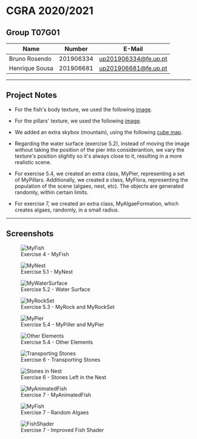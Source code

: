 # CGRA 2020/2021

## Group T07G01
| Name             | Number    | E-Mail             |
| ---------------- | --------- | ------------------ |
| Bruno Rosendo    | 201906334 |up201906334@fe.up.pt|
| Henrique Sousa   | 201906681 |up201906681@fe.up.pt|

----

## Project Notes

- For the fish's body texture, we used the following [image](https://www.publicdomainpictures.net/pt/view-image.php?image=283612&picture=fundo-de-padrao-de-escalas-de-peixe).

- For the pillars' texture, we used the following [image](https://snappygoat.com/s/?q=bestof%3Atrunk+tree+wood+nature+tree+bark+bark+texture+branch).

- We added an extra skybox (mountain), using the following [cube map](https://www.nicepng.com/ourpic/u2q8o0t4i1w7q8y3_desert-skybox-texture-png/).

- Regarding the water surface (exercise 5.2), instead of moving the image without taking the position of the pier into considerantion, we vary the texture's position slightly so it's always close to it, resulting in a more realistic scene.

- For exercise 5.4, we created an extra class, MyPier, representing a set of MyPillars. Additionally, we created a class, MyFlora, representing the population of the scene (algaes, nest, etc). The objects are generated randomly, within certain limits.

- For exercise 7, we created an extra class, MyAlgaeFormation, which creates algaes, randomly, in a small radius.

----

## Screenshots

<figure>
  <img
  src="project/screenshots/proj-t07g01-1.png"
  alt="MyFish">
  <figcaption>Exercise 4 - MyFish</figcaption>
</figure>

<figure>
  <img
  src="project/screenshots/proj-t07g01-2.png"
  alt="MyNest">
  <figcaption>Exercise 5.1 - MyNest</figcaption>
</figure>

<figure>
  <img
  src="project/screenshots/proj-t07g01-3.png"
  alt="MyWaterSurface">
  <figcaption>Exercise 5.2 - Water Surface</figcaption>
</figure>

<figure>
  <img
  src="project/screenshots/proj-t07g01-4.png"
  alt="MyRockSet">
  <figcaption>Exercise 5.3 - MyRock and MyRockSet</figcaption>
</figure>

<figure>
  <img
  src="project/screenshots/proj-t07g01-5.png"
  alt="MyPier">
  <figcaption>Exercise 5.4 - MyPiller and MyPier</figcaption>
</figure>

<figure>
  <img
  src="project/screenshots/proj-t07g01-6.png"
  alt="Other Elements">
  <figcaption>Exercise 5.4 - Other Elements</figcaption>
</figure>

<figure>
  <img
  src="project/screenshots/proj-t07g01-7.png"
  alt="Transporting Stones">
  <figcaption>Exercise 6 - Transporting Stones</figcaption>
</figure>

<figure>
  <img
  src="project/screenshots/proj-t07g01-7a.png"
  alt="Stones in Nest">
  <figcaption>Exercise 6 - Stones Left in the Nest</figcaption>
</figure>

<figure>
  <img
  src="screenshots/proj-t07g01-8.png"
  alt="MyAnimatedFish">
  <figcaption>Exercise 7 - MyAnimatedFish</figcaption>
</figure>

<figure>
  <img
  src="project/screenshots/proj-t07g01-8a.png"
  alt="MyFish">
  <figcaption>Exercise 7 - Random Algaes</figcaption>
</figure>

<figure>
  <img
  src="project/screenshots/proj-t07g01-8b.png"
  alt="FishShader">
  <figcaption>Exercise 7 - Improved Fish Shader</figcaption>
</figure>
